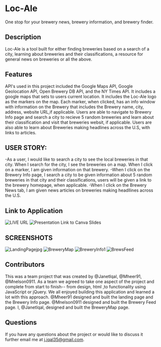# Loc-Ale
One stop for your brewery news, brewery information, and brewery finder.
## Description
Loc-Ale is a tool built for either finding breweries based on a search of a city, learning about breweries and their classifications, a resource for general news on breweries or all the above. 

## Features
API's used in this project included the Google Maps API, Google Geolocation API, Open Brewery DB API, and the NY Times API. It includes a google maps that sets to users current location. It includes the Loc-Ale logo as the markers on the map. Each marker, when clicked, has an info window with information on the Brewery that includes the Brewery name, city, address, website URL,if applicable. Users are able to navigate to Brewery Info page and search a city to recieve 5 random breweries and learn about their classification and visit that breweries websit, if applicable. Users are also able to learn about Breweries making headlines across the U.S, with links to articles.

## USER STORY:
-As a user, I would like to search a city to see the local breweries in that city. When I search for the city, I see the breweries on a map. When I click on a marker, I am given information on that brewery. 
-When I click on the Brewery Info page, I search a city to be given information about 5 random breweries in that city and their classifications, users will be given a link to the brewery homepage, when applicable. 
-When I click on the Brewery News tab, I am given news articles on breweries making headllines across the U.S.

## Link to Application
 ![LIVE URL](https://br-through.github.io/loc-ale/)
![Presentation Link to Canva Slides](https://www.canva.com/design/DAElIWlss3A/h0bpUszU4gpHSDLFIExaCA/view?utm_content=DAElIWlss3A&utm_campaign=designshare&utm_medium=link&utm_source=publishsharelink)

## SCREENSHOTS
![LandingPagejpg](https://user-images.githubusercontent.com/80427770/127078796-115eb926-5f54-42d8-8255-adaaf0b9338b.jpg)
![BreweryMap](https://user-images.githubusercontent.com/80427770/127078788-bbf25aa9-228c-4341-ad8e-1602a2671edd.jpg)
![BreweryInfo1](https://user-images.githubusercontent.com/80427770/127078789-f5a16fe2-c9b3-4507-a16a-06ca389b7be9.jpg)
![BrewsFeed](https://user-images.githubusercontent.com/80427770/127078793-6c4634e9-0646-41ad-8e66-d2f0f933113f.jpg)

## Contributors
This was a team project that was created by @JanetIqal, @Mheer91, @Mnelson0911. As a team we agreed to take one aspect of the project and complete from start to finish-- from design, html ,to functionality using JavaScript or jQuery. We all enjoyed building this application and learned a lot with this approach. 
@Mheer91 designed and built the landing page and the Brewery Info page.
@Mnelson0911 designed and built the Brewery Feed page.
I, @JanetIqal, designed and built the BreweryMap page. 

## Questions 
If you have any questions about the project or would like to discuss it further email me at [j.iqal35@gmail.com](mailto:j.iqal35@gmail.com).
